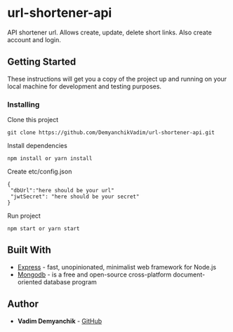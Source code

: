 # url-shortener-api
API shortener url. Allows create, update, delete short links. Also create account and login. 

## Getting Started

These instructions will get you a copy of the project up and running on your local machine for development and testing purposes.

### Installing

Clone this project

```
git clone https://github.com/DemyanchikVadim/url-shortener-api.git
```

Install dependencies
```
npm install or yarn install
```

Create etc/config.json
```
{
 "dbUrl":"here should be your url"
 "jwtSecret": "here should be your secret"
}
```

Run project

```
npm start or yarn start
```

## Built With

* [Express](http://expressjs.com/) - fast, unopinionated, minimalist web framework for Node.js
* [Mongodb](https://www.mongodb.com/) -   is a free and open-source cross-platform document-oriented database program

## Author

* **Vadim Demyanchik** - [GitHub](https://github.com/DemyanchikVadim)
